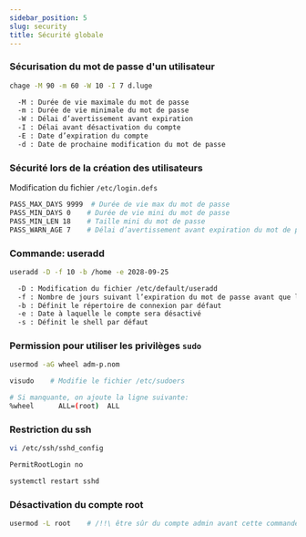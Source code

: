 ```yaml
---
sidebar_position: 5
slug: security
title: Sécurité globale
---
```


### Sécurisation du mot de passe d'un utilisateur

```bash
chage -M 90 -m 60 -W 10 -I 7 d.luge

  -M : Durée de vie maximale du mot de passe
  -m : Durée de vie minimale du mot de passe
  -W : Délai d’avertissement avant expiration
  -I : Délai avant désactivation du compte
  -E : Date d’expiration du compte
  -d : Date de prochaine modification du mot de passe
```

### Sécurité lors de la création des utilisateurs

Modification du fichier `/etc/login.defs`
```bash
PASS_MAX_DAYS 9999  # Durée de vie max du mot de passe
PASS_MIN_DAYS 0    # Durée de vie mini du mot de passe
PASS_MIN_LEN 18    # Taille mini du mot de passe
PASS_WARN_AGE 7    # Délai d’avertissement avant expiration du mot de passe
```

### Commande: useradd
```bash
useradd -D -f 10 -b /home -e 2028-09-25

  -D : Modification du fichier /etc/default/useradd
  -f : Nombre de jours suivant l’expiration du mot de passe avant que le compte ne soit désactivé
  -b : Définit le répertoire de connexion par défaut
  -e : Date à laquelle le compte sera désactivé
  -s : Définit le shell par défaut
```

### Permission pour utiliser les privilèges `sudo`
```bash
usermod -aG wheel adm-p.nom

visudo    # Modifie le fichier /etc/sudoers

# Si manquante, on ajoute la ligne suivante:
%wheel		ALL=(root)	ALL
```

### Restriction du ssh
```bash
vi /etc/ssh/sshd_config

PermitRootLogin no

systemctl restart sshd
```

### Désactivation du compte root
```bash
usermod -L root    # /!!\ être sûr du compte admin avant cette commande /!!\
```
